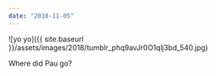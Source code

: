 ```yaml
---
date: "2018-11-05"
---
```


![yo yo]({{ site.baseurl }}/assets/images/2018/tumblr_phq9avJr0O1qlj3bd_540.jpg)

Where did Pau go?
